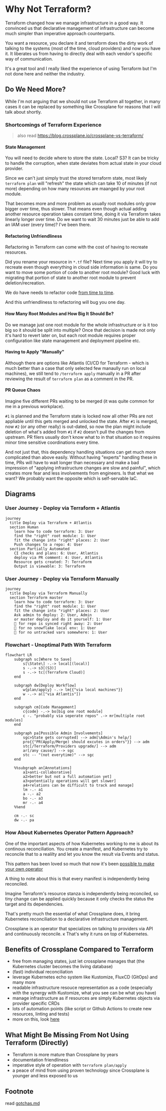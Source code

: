 # Why Not Terraform?

Terraform changed how we manage infrastructure in a good way.
It convinced us that declarative management of infrastructure can become much simpler than imperative approach counterparts.

You want a resource, you declare it and terraform does the dirty work of talking to the systems (most of the time, cloud providers) and now you have it.
It liberates us from having to directly deal with each vendor's specific way of communication.

It's a great tool and I really liked the experience of using Terraform but I'm not done here and neither the industry.

## Do We Need More?

While I'm not arguing that we should not use Terraform all together, in many cases it can be replaced by something like Crossplane for reasons that I will talk about shortly.

### Shortcomings of Terraform Experience
> also read https://blog.crossplane.io/crossplane-vs-terraform/

#### State Management

You will need to decide where to store the state. Local? S3?
It can be tricky to handle the corruption, when state deviates from actual state in your cloud provider.

Since we can't just simply trust the stored terraform state, 
most likely `terraform plan` will "refresh" the state 
which can take 10 of minutes (if not more) depending on how many resources are maanged by your root module.

That becomes more and more problem as usually root modules only grow bigger over time, thus slower.
That means even though actual adding another resource operation takes constant time, doing it via Terraform takes linearly longer over time.
Do we want to wait 30 minutes just be able to add an IAM user (every time)? I've been there.


#### Refactoring Unfriendliness

Refactoring in Terraform can come with the cost of having to recreate resources.

Did you rename your resource in `*.tf` file? Next time you apply it will try to recreate even though everything in cloud side information is same.
Do you want to move some portion of code to another root module? Good luck with migrating that portion of state to another root module to prevent deletion/recreation.

We do have needs to refactor code [from time to time](https://doesntwork.me/post/why-i-choose-cdk/#:~:text=Refactoring%20experience,Terraform/CDK%20code.).

And this unfriendliness to refactoring will bug you one day.

#### How Many Root Modules and How Big It Should Be?

Do we manage just one root module for the whole infrastructure or is it too big so it should be split into multiple? 
Once that decision is made not only it's hard to revert later on, but each root module requires proper configuration like state management and deployment pipeline etc.

#### Having to Apply "Manually"

Although there are options like Atlantis (CI/CD for Terraform - which is much better than a case that only selected few manaully run on local machines), 
we still tend to `/terraform apply` manually in a PR after reviewing the result of `terraform plan` as a comment in the PR.

#### PR Queue Chaos

Imagine five different PRs waiting to be merged (it was quite common for me in a previous workplace).

`#1` is planned and the Terraform state is locked now all other PRs are not appliable until this gets merged and unlocked the state.
After `#1` is merged, now `#2` (or any other really) is out-dated, so now the plan might include deletion of what's added from `#1` if `#2` doesn't pull the changes from upstream.
PR filers usually don't know what to in that situation so it requires minor time sensitive coordinations every time.

And not just that, this dependency handling situations can get much more complicated than above easily.
Without having "experts" handling these in time, PRs will have to wait longer than necessary and make a bad impression of "applying infrastructure changes are slow and painful",
which creates more fear and less involvements from engineers.
Is that what we want? We probably want the opposite which is self-servable IaC.

## Diagrams

### User Journey - Deploy via Terraform + Atlantis
```mermaid
journey
  title Deploy via Terraform + Atlantis
  section Human
    learn how to code terraform: 3: User
    find the "right" root module: 1: User
    fit the change into "right" places: 2: User
    Push changes to a repo: 4: User
  section Partially Automated
    CI checks and plans: 6: User, Atlantis
    deploy via PR comment: 4: User, Atlantis
    Resource gets created: 7: Terraform
    Output is viewable: 3: Terraform
```

### User Journey - Deploy via Terraform Manually
```mermaid
journey
  title Deploy via Terraform Manually
  section Terraform master
    learn how to code terraform: 3: User
    find the "right" root module: 1: User
    fit the change into "right" places: 2: User
    Ask admin to deploy: 2: User, Admin
    or master deploy and do it yourself: 1: User
    🙏 for repo is synced right away: 2: User
    🙏 for no snowflake local env: 1: User
    🙏 for no untracked vars somewhere: 1: User
```

### Flowchart - Unoptimal Path With Terraform
```mermaid
flowchart LR
    subgraph sc[Where to Save]
        s[\State\] -.-> local[(local)]
        s -.-> s3[(S3)]
        s -.-> tc[(Terraform Cloud)]
    end

    subgraph dw[Deploy Workflow]
        w{plan/apply} -.-> lm{{"via local machines"}}
        w -.-> a(["via Atlantis"])
    end

    subgraph cm[Code Management]
        c{code} -.-> bo[big one root module]
        c -. "probably via seperate repos" .-> mr[multiple root modules]
    end

    subgraph pa[Possible Admin Involvements]
        sgc>State gets corrupted] --> adm[\Admin's help/]
        pro{{"PR(Apply/Merge) should excutes in orders"}} --> adm
        stc[/Terraform/Providers upgrade/] --> adm
        ar[/any cause/] --> sgc
        stc -- "(not everytime)" --> sgc
    end

    %%subgraph an[Annotations]
        a1>anti-collaborative]
        a2>better but not a full automation yet]
        a3>potentially operations will get slower]
        a4>relations can be difficult to track and manage]
        lm -.- a1
        a -.- a2
        bo -.- a3
        mr -.- a4
    %%end

    cm -.- sc
    dw -.- pa 
```

### How About Kubernetes Operator Pattern Approach?

One of the important aspects of how Kubernetes working to me is about its continous reconciliation.
You create a manifest, and Kubernetes try to reconcile that to a realilty and let you know the result via Events and status.

This pattern has been loved so much that now it's been [possible to make your own operator](https://kubernetes.io/docs/concepts/extend-kubernetes/operator/)

A thing to note about this is that every manifest is independently being reconciled.

Imagine Terraform's resource stanza is independently being reconciled, so tiny change can be applied quickly because it only checks the status the target and its dependencies.

That's pretty much the essential of what Crossplane does, it bring Kubernetes reconciliation to a declarative infrastructure management.

Crossplane is an operator that specializes on talking to providers via API and continuously reconcile.
ĸ
That's why it runs on top of Kubernetes.

## Benefits of Crossplane Compared to Terraform

- free from managing states, just let crossplane manages that (the Kubernetes cluster becomes the living database)
- (fast) individual reconciliation
- leverage Kubernetes echo system like Kustomize, FluxCD (GitOps) and many more
- readable infrastructure resouce representation as a code (especially with the synergy with Kustomize, what you see can be what you have)
- manage infrastructure as if resources are simply Kubernetes objects via provider specific CRDs
- lots of automation points (like script or Github Actions to create new resources, linting and tests)
- more on this, look [here](./why-crossplane.md)

## What Might Be Missing From Not Using Terraform (Directly)

- Terraform is more mature than Crossplane by years
- documentation friendliness
- imperative style of operation with `terraform plan/apply`
- a peace of mind from using proven technology since Crossplane is younger and less exposed to us

## Footnote
read [gotchas.md](./gotchas.md)
